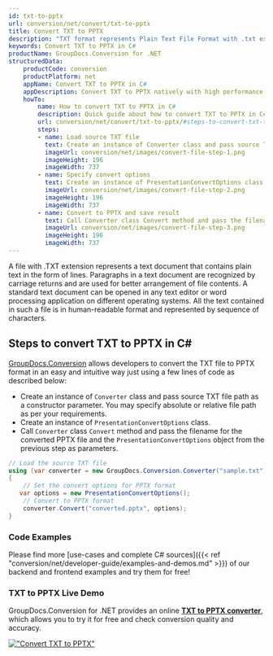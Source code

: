 ```yaml
---
id: txt-to-pptx
url: conversion/net/convert/txt-to-pptx
title: Convert TXT to PPTX
description: "TXT format represents Plain Text File Format with .txt extension. Learn how to convert TXT to PPTX file programmatically in C# language using GroupDocs.Conversion for .NET library."
keywords: Convert TXT to PPTX in C#
productName: GroupDocs.Conversion for .NET
structuredData:
    productCode: conversion
    productPlatform: net
    appName: Convert TXT to PPTX in C#
    appDescription: Convert TXT to PPTX natively with high performance using C# language and server side GroupDocs.Conversion for .NET APIs, without the use of any software like Microsoft or Open Office.
    howTo:
        name: How to convert TXT to PPTX in C# 
        description: Quick guide about how to convert TXT to PPTX in C# with high performance and accuracy.
        url: conversion/net/convert/txt-to-pptx/#steps-to-convert-txt-to-pptx-in-c
        steps:
        - name: Load source TXT file 
          text: Create an instance of Converter class and pass source TXT file path as a constructor parameter. You may specify absolute or relative file path as per your requirements. 
          imageUrl: conversion/net/images/convert-file-step-1.png
          imageHeight: 196
          imageWidth: 737
        - name: Specify convert options 
          text: Create an instance of PresentationConvertOptions class.
          imageUrl: conversion/net/images/convert-file-step-2.png
          imageHeight: 196
          imageWidth: 737
        - name: Convert to PPTX and save result 
          text: Call Converter class Convert method and pass the filename for the converted HTML file and the PresentationConvertOptions object from the previous step as parameters.
          imageUrl: conversion/net/images/convert-file-step-3.png
          imageHeight: 196
          imageWidth: 737
---
```


A file with .TXT extension represents a text document that contains plain text in the form of lines. Paragraphs in a text document are recognized by carriage returns and are used for better arrangement of file contents. A standard text document can be opened in any text editor or word processing application on different operating systems. All the text contained in such a file is in human-readable format and represented by sequence of characters.

## Steps to convert TXT to PPTX in C#

[GroupDocs.Conversion](https://products.groupdocs.com/conversion/net) allows developers to convert the TXT file to PPTX format in an easy and intuitive way just using a few lines of code as described below:

* Create an instance of `Converter` class and pass source TXT file path as a constructor parameter. You may specify absolute or relative file path as per your requirements. 
* Create an instance of `PresentationConvertOptions` class.
* Call `Converter` class `Convert` method and pass the filename for the converted PPTX file and the `PresentationConvertOptions` object from the previous step as parameters.

```csharp
// Load the source TXT file
using (var converter = new GroupDocs.Conversion.Converter("sample.txt"))
{
    // Set the convert options for PPTX format
   var options = new PresentationConvertOptions();
    // Convert to PPTX format
    converter.Convert("converted.pptx", options);
}
```

### Code Examples

Please find more [use-cases and complete C# sources]({{< ref "conversion/net/developer-guide/examples-and-demos.md" >}}) of our backend and frontend examples and try them for free!

### TXT to PPTX Live Demo

GroupDocs.Conversion for .NET provides an online [**TXT to PPTX converter**](https://products.groupdocs.app/conversion/txt-to-pptx), which allows you to try it for free and check conversion quality and accuracy.

[!["Convert TXT to PPTX"](conversion/net/images/convert-to-pptx/convert-txt-to-pptx.png)](https://products.groupdocs.app/conversion/txt-to-pptx)